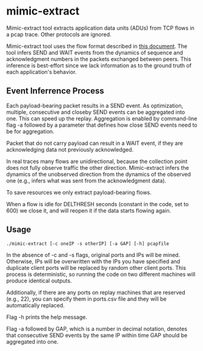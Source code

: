 # mimic-extract

Mimic-extract tool extracts application data units (ADUs) from TCP flows in a pcap trace.
Other protocols are ignored.

Mimic-extract tool uses the flow format described in [this document](../README.md).
The tool infers SEND and WAIT events from the dynamics of sequence and acknowledgment
numbers in the packets exchanged between peers. This inference is best-effort since
we lack information as to the ground truth of each application's behavior.

## Event Inferrence Process

Each payload-bearing packet results in a SEND event. As optimization, multiple,
consecutive and closeby SEND events can be aggregated into one. This can speed
up the replay. Aggregation is enabled by
command-line flag -a followed by a parameter that defines how close SEND events need
to be for aggregation.

Packet that do not carry payload can result in a WAIT event, if they are acknowledging
data not previously acknowledged.

In real traces many flows are unidirectional, because the collection point does not fully
observe traffic the other direction. Mimic-extract infers the dynamics of the unobserved
direction from the dynamics of the observed one (e.g., infers what was sent from the
acknowledgment data).

To save resources we only extract payload-bearing flows.

When a flow is idle for DELTHRESH seconds (constant in the code, set to 600) we close it,
and will reopen it if the data starts flowing again.

## Usage

    ./mimic-extract [-c oneIP -s otherIP] [-a GAP] [-h] pcapfile

In the absence of -c and -s flags, original ports and IPs will be mined.
Otherwise, IPs will be overwritten with the IPs	you have specified
and duplicate client ports will be replaced by random other client ports.
This process is deterministic, so running the code on two different
machines will produce identical outputs. 

Additionally, if there are any ports on replay machines that are
reserved (e.g., 22), you can specify them in ports.csv file and they will be 
automatically replaced.

Flag -h prints the help message.

Flag -a followed by GAP, which is a number in decimal notation, denotes that consecutive
SEND events by the same IP within time GAP should be aggregated into one.




